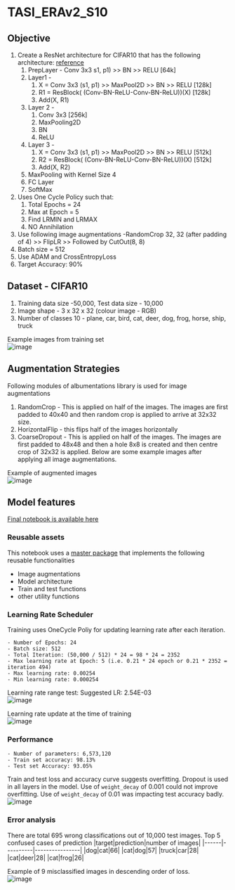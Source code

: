 # TASI_ERAv2_S10

## Objective

1. Create a ResNet architecture for CIFAR10 that has the following architecture: [reference](https://myrtle.ai/learn/how-to-train-your-resnet-8-bag-of-tricks/)
    1. PrepLayer - Conv 3x3 s1, p1) >> BN >> RELU [64k]
    2. Layer1 -
       1. X = Conv 3x3 (s1, p1) >> MaxPool2D >> BN >> RELU [128k]
       2. R1 = ResBlock( (Conv-BN-ReLU-Conv-BN-ReLU))(X) [128k]
       3. Add(X, R1)
    3. Layer 2 -
        1. Conv 3x3 [256k]
        2. MaxPooling2D
        3. BN
        4. ReLU
    4. Layer 3 -
        1. X = Conv 3x3 (s1, p1) >> MaxPool2D >> BN >> RELU [512k]
        2. R2 = ResBlock( (Conv-BN-ReLU-Conv-BN-ReLU))(X) [512k]
        3. Add(X, R2)
    5. MaxPooling with Kernel Size 4
    6. FC Layer 
    7. SoftMax
2. Uses One Cycle Policy such that:
    1. Total Epochs = 24
    2. Max at Epoch = 5
    3. Find LRMIN and LRMAX
    4. NO Annihilation
3. Use following image augmentations -RandomCrop 32, 32 (after padding of 4) >> FlipLR >> Followed by CutOut(8, 8)
4. Batch size = 512
5. Use ADAM and CrossEntropyLoss
6. Target Accuracy: 90%

## Dataset - CIFAR10

1. Training data size -50,000, Test data size - 10,000
2. Image shape - 3 x 32 x 32 (colour image - RGB)
3. Number of classes 10 - plane, car, bird, cat, deer, dog, frog, horse, ship, truck

Example images from training set  
![image](https://github.com/sayanbanerjee32/TSAI_ERAv2_S8/assets/11560595/711aed42-d235-45f3-b7e1-729fbb8a01fe)

## Augmentation Strategies
Following modules of albumentations library is used for image augmentations
1. RandomCrop - This is applied on half of the images. The images are first padded to 40x40 and then random crop is applied to arrive at 32x32 size.
2. HorizontalFlip - this flips half of the images horizontally
3. CoarseDropout - This is applied on half of the images. The images are first padded to 48x48 and then a hole 8x8 is created and then centre crop of 32x32 is applied. Below are some example images after applying all image augmentations.

Example of augmented images  
![image](https://github.com/sayanbanerjee32/TASI_ERAv2_S10/assets/11560595/c43ee567-3639-4f06-9ef3-3de0fc575f26)


## Model features
[Final notebook is available here](https://github.com/sayanbanerjee32/TASI_ERAv2_S10/blob/main/S10_SayanBanerjee.ipynb) 

### Reusable assets
This notebook uses a [master package](https://github.com/sayanbanerjee32/TASI_vision_master) that implements the following reusable functionalities 
- Image augmentations
- Model architecture
- Train and test functions
- other utility functions
    
### Learning Rate Scheduler
Training uses OneCycle Poliy for updating learning rate after each iteration.  

    - Number of Epochs: 24  
    - Batch size: 512  
    - Total Iteration: (50,000 / 512) * 24 = 98 * 24 = 2352  
    - Max learning rate at Epoch: 5 (i.e. 0.21 * 24 epoch or 0.21 * 2352 =  iteration 494)  
    - Max learning rate: 0.00254  
    - Min learning rate: 0.000254  

Learning rate range test: Suggested LR: 2.54E-03  
![image](https://github.com/sayanbanerjee32/TASI_ERAv2_S10/assets/11560595/3a5b805c-3482-4d15-a3a3-1e58b92062ca)

Learning rate update at the time of training  
![image](https://github.com/sayanbanerjee32/TASI_ERAv2_S10/assets/11560595/86f287c4-5782-40d8-8d41-194e9dcef5bb)

### Performance
    - Number of parameters: 6,573,120
    - Train set accuracy: 98.13%
    - Test set Accuracy: 93.05%

Train and test loss and accuracy curve suggests overfitting.  Dropout is used in all layers in the model. Use of `weight_decay` of 0.001 could not improve overfitting. Use of `weight_decay` of 0.01 was impacting test accuracy badly.  
![image](https://github.com/sayanbanerjee32/TASI_ERAv2_S10/assets/11560595/75184809-a166-4116-97fd-571d5b0fb226)


### Error analysis

There are total 695 wrong classifications out of 10,000 test images. Top 5 confused cases of prediction
|target|prediction|number of images|
|------|----------|----------------|
|dog|cat|66|
|cat|dog|57|
|truck|car|28|
|cat|deer|28|
|cat|frog|26|  
  
Example of 9 misclassified images in descending order of loss.  
![image](https://github.com/sayanbanerjee32/TASI_ERAv2_S10/assets/11560595/a0ee0cc2-b071-46b2-a944-e928cb78cb5f)



